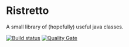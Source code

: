 # Ristretto
A small library of (hopefully) useful java classes.

[![Build status](https://travis-ci.org/thomasleplus/ristretto.svg?branch=master)](https://travis-ci.org/thomasleplus/ristretto) [![Quality Gate](https://sonarcloud.io/api/badges/gate?key=org.leplus:ristretto)](https://sonarcloud.io/dashboard/index/org.leplus:ristretto)
